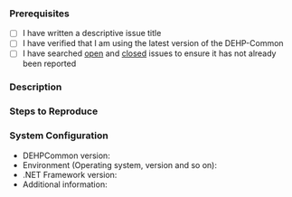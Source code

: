 ### Prerequisites

- [ ] I have written a descriptive issue title
- [ ] I have verified that I am using the latest version of the DEHP-Common
- [ ] I have searched [open](https://github.com/RHEAGROUP/DEHP-Common/issues) and [closed](https://github.com/RHEAGROUP/DEHP-Common/issues?q=is%3Aissue+is%3Aclosed) issues to ensure it has not already been reported

### Description
<!-- A description of the bug or feature -->

### Steps to Reproduce
<!-- List of steps, sample code, failing test or link to a project that reproduces the behavior -->

### System Configuration
<!-- Tell us about the environment where you are experiencing the bug -->

- DEHPCommon version:
- Environment (Operating system, version and so on):
- .NET Framework version:
- Additional information:

<!-- Thanks for reporting the issue to DEHP-Common! -->